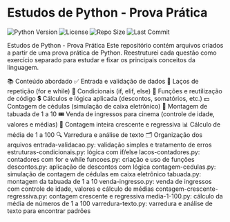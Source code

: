 # Estudos de Python - Prova Prática

![Python Version](https://img.shields.io/badge/python-3.8%2B-blue)
![License](https://img.shields.io/badge/license-MIT-green)
![Repo Size](https://img.shields.io/github/repo-size/dilson123-tech/prova-de-ciencias-da-computa-o)
![Last Commit](https://img.shields.io/github/last-commit/dilson123-tech/prova-de-ciencias-da-computa-o)

Estudos de Python - Prova Prática
Este repositório contém arquivos criados a partir de uma prova prática de Python. Reestruturei cada questão como exercício separado para estudar e fixar os principais conceitos da linguagem.

📚 Conteúdo abordado
✅ Entrada e validação de dados
🔁 Laços de repetição (for e while)
🧠 Condicionais (if, elif, else)
🧮 Funções e reutilização de código
💲 Cálculos e lógica aplicada (descontos, somatórios, etc.)
💵 Contagem de cédulas (simulação de caixa eletrônico)
🔢 Montagem de tabuada de 1 a 10
🎟️ Venda de ingressos para cinema (controle de idade, valores e médias)
🔄 Contagem inteira crescente e regressiva
📊 Cálculo de média de 1 a 100
🔍 Varredura e análise de texto
🗂 Organização dos arquivos
entrada-validacao.py: validação simples e tratamento de erros
estruturas-condicionais.py: lógica com if/else
lacos-contadores.py: contadores com for e while
funcoes.py: criação e uso de funções
descontos.py: aplicação de descontos com lógica
contagem-cedulas.py: simulação de contagem de cédulas em caixa eletrônico
tabuada.py: montagem da tabuada de 1 a 10
venda-ingresso.py: venda de ingressos com controle de idade, valores e cálculo de médias
contagem-crescente-regressiva.py: contagem crescente e regressiva
media-1-100.py: cálculo da média de números de 1 a 100
varredura-texto.py: varredura e análise de texto para encontrar padrões